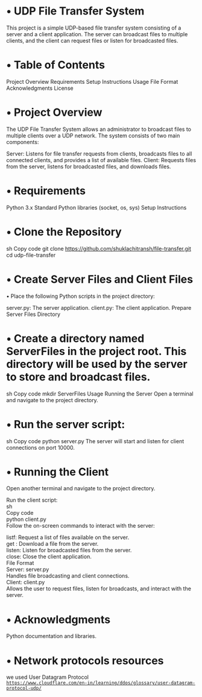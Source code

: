 # • UDP File Transfer System
This project is a simple UDP-based file transfer system consisting of a server and a client application. The server can broadcast files to multiple clients, and the client can request files or listen for broadcasted files.

# • Table of Contents
Project Overview
Requirements
Setup Instructions
Usage
File Format
Acknowledgments
License
# • Project Overview
The UDP File Transfer System allows an administrator to broadcast files to multiple clients over a UDP network. The system consists of two main components:

Server: Listens for file transfer requests from clients, broadcasts files to all connected clients, and provides a list of available files.
Client: Requests files from the server, listens for broadcasted files, and downloads files.
# • Requirements
Python 3.x
Standard Python libraries (socket, os, sys)
Setup Instructions
# • Clone the Repository
sh
Copy code
git clone https://github.com/shuklachitransh/file-transfer.git
cd udp-file-transfer
# • Create Server Files and Client Files

• Place the following Python scripts in the project directory:

server.py: The server application.
client.py: The client application.
Prepare Server Files Directory

# • Create a directory named ServerFiles in the project root. This directory will be used by the server to store and broadcast files.

sh
Copy code
mkdir ServerFiles
Usage
Running the Server
Open a terminal and navigate to the project directory.

# • Run the server script:

sh
Copy code
python server.py
The server will start and listen for client connections on port 10000.

# • Running the Client
Open another terminal and navigate to the project directory.

Run the client script:<br>
sh<br>
Copy code<br>
python client.py<br>
Follow the on-screen commands to interact with the server:<br>

listf: Request a list of files available on the server.<br>
get <filename>: Download a file from the server.<br>
listen: Listen for broadcasted files from the server.<br>
close: Close the client application.<br>
File Format<br>
Server: server.py<br>
Handles file broadcasting and client connections.<br>
Client: client.py<br>
Allows the user to request files, listen for broadcasts, and interact with the server.<br>
# • Acknowledgments
Python documentation and libraries.<br>
# • Network protocols resources<br>
we used User Datagram Protocol<br>
<code>https://www.cloudflare.com/en-in/learning/ddos/glossary/user-datagram-protocol-udp/</code>
